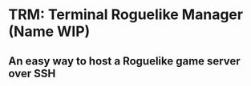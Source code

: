 # TRM: Terminal Roguelike Manager (Name WIP)

## **An easy way to host a Roguelike game server over SSH**
